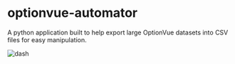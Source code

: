 # optionvue-automator
A python application built to help export large OptionVue datasets into CSV files for easy manipulation.


![dash](https://linx.li/optionvue1.jpg)
